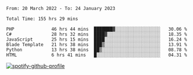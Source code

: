 <!--START_SECTION:waka-->

```text
From: 20 March 2022 - To: 24 January 2023

Total Time: 155 hrs 29 mins

PHP              46 hrs 44 mins  ███████▓░░░░░░░░░░░░░░░░░   30.06 %
C#               28 hrs 32 mins  ████▓░░░░░░░░░░░░░░░░░░░░   18.35 %
JavaScript       25 hrs 15 mins  ████░░░░░░░░░░░░░░░░░░░░░   16.24 %
Blade Template   21 hrs 38 mins  ███▒░░░░░░░░░░░░░░░░░░░░░   13.91 %
Python           13 hrs 38 mins  ██▒░░░░░░░░░░░░░░░░░░░░░░   08.78 %
HTML             6 hrs 41 mins   █░░░░░░░░░░░░░░░░░░░░░░░░   04.31 %
```

<!--END_SECTION:waka-->
[![spotify-github-profile](https://spotify-github-profile.vercel.app/api/view?uid=c00zprrvy9xiloa9qnco3hmng&cover_image=true&theme=novatorem&show_offline=false&background_color=121212&bar_color=53b14f&bar_color_cover=false)](https://spotify-github-profile.vercel.app/api/view?uid=c00zprrvy9xiloa9qnco3hmng&redirect=true)

